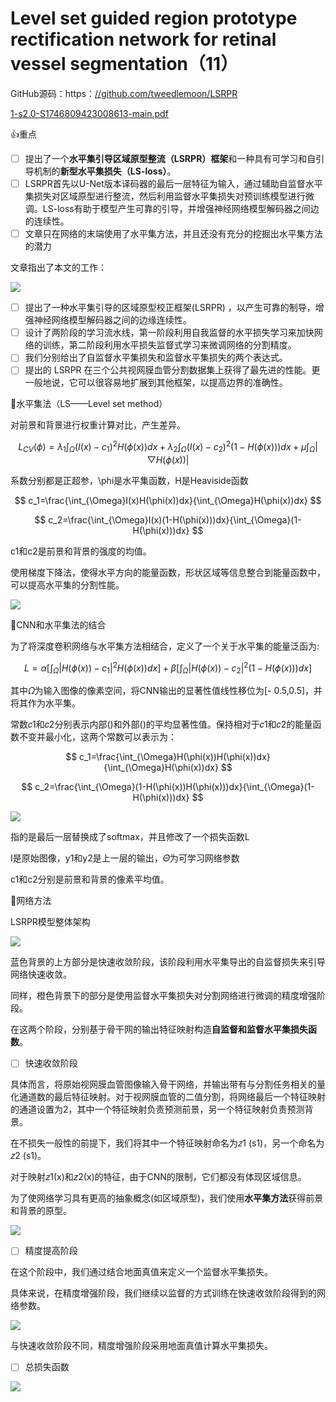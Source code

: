 # Level set guided region prototype rectification network for retinal vessel segmentation（11）

GitHub源码：https：[//github.com/tweedlemoon/LSRPR](//github.com/tweedlemoon/LSRPR "//github.com/tweedlemoon/LSRPR")

[1-s2.0-S1746809423008613-main.pdf](file/1-s2.0-S1746809423008613-main_Ir6OBbhqQh.pdf "1-s2.0-S1746809423008613-main.pdf")

👍重点

- [ ] 提出了一个**水平集引导区域原型整流（LSRPR）框架**和一种具有可学习和自引导机制的**新型水平集损失（LS-loss）**。
- [ ] LSRPR首先以U-Net版本译码器的最后一层特征为输入，通过辅助自监督水平集损失对区域原型进行整流，然后利用监督水平集损失对预训练模型进行微调。LS-loss有助于模型产生可靠的引导，并增强神经网络模型解码器之间边的连续性。
- [ ] 文章只在网络的末端使用了水平集方法，并且还没有充分的挖掘出水平集方法的潜力

文章指出了本文的工作：

![](image/image_Rq47DW0AGp.png)

- [ ] 提出了一种水平集引导的区域原型校正框架(LSRPR) ，以产生可靠的制导，增强神经网络模型解码器之间的边缘连续性。
- [ ] 设计了两阶段的学习流水线，第一阶段利用自我监督的水平损失学习来加快网络的训练，第二阶段利用水平损失监督式学习来微调网络的分割精度。
- [ ] 我们分别给出了自监督水平集损失和监督水平集损失的两个表达式。
- [ ] 提出的 LSRPR 在三个公共视网膜血管分割数据集上获得了最先进的性能。更一般地说，它可以很容易地扩展到其他框架，以提高边界的准确性。

🎈水平集法（LS——Level set method）

对前景和背景进行权重计算对比，产生差异。

$$
L_{CV}(\phi)=\lambda_1\int_{\Omega}(I(x)-c_1)^2H(\phi(x))dx+\lambda_2\int_{\Omega}(I(x)-c_2)^2(1-H(\phi(x)))dx+\mu\int_{\Omega}|\bigtriangledown H(\phi(x))|
$$

系数分别都是正超参，\phi是水平集函数，H是Heaviside函数

$$
c_1=\frac{\int_{\Omega}I(x)H(\phi(x))dx}{\int_{\Omega}H(\phi(x))dx}
$$

$$
c_2=\frac{\int_{\Omega}I(x)(1-H(\phi(x)))dx}{\int_{\Omega}(1-H(\phi(x)))dx}
$$

c1和c2是前景和背景的强度的均值。

使用梯度下降法，使得水平方向的能量函数，形状区域等信息整合到能量函数中，可以提高水平集的分割性能。

![](image/image_Wr-P2rI6jl.png)

🎈CNN和水平集法的结合

为了将深度卷积网络与水平集方法相结合，定义了一个关于水平集的能量泛函为:

$$
L=\alpha [\int_{\Omega}|H(\phi(x))-c_1|^2H(\phi(x))dx]+\beta[\int_{\Omega}|H(\phi(x))-c_2|^2(1-H(\phi(x)))dx]
$$

其中𝛺为输入图像的像素空间，将CNN输出的显著性值线性移位为\[- 0.5,0.5]，并将其作为水平集。

常数𝑐1和𝑐2分别表示内部()和外部()的平均显著性值。保持相对于𝑐1和𝑐2的能量函数不变并最小化，这两个常数可以表示为：

$$
c_1=\frac{\int_{\Omega}H(\phi(x))H(\phi(x))dx}{\int_{\Omega}H(\phi(x))dx}
$$

$$
c_2=\frac{\int_{\Omega}(1-H(\phi(x))H(\phi(x)))dx}{\int_{\Omega}(1-H(\phi(x)))dx}
$$

![](image/image_i6yvJrzMMV.png)

指的是最后一层替换成了softmax，并且修改了一个损失函数L

I是原始图像，y1和y2是上一层的输出，𝛩为可学习网络参数

c1和c2分别是前景和背景的像素平均值。

🎈网络方法

LSRPR模型整体架构

![](image/image_lRMKA5Jpb_.png)

蓝色背景的上方部分是快速收敛阶段，该阶段利用水平集导出的自监督损失来引导网络快速收敛。

同样，橙色背景下的部分是使用监督水平集损失对分割网络进行微调的精度增强阶段。

在这两个阶段，分别基于骨干网的输出特征映射构造**自监督和监督水平集损失函数**。

- [ ] 快速收敛阶段

具体而言，将原始视网膜血管图像输入骨干网络，并输出带有与分割任务相关的量化通道数的最后特征映射。对于视网膜血管的二值分割，将网络最后一个特征映射的通道设置为2，其中一个特征映射负责预测前景，另一个特征映射负责预测背景。

在不损失一般性的前提下，我们将其中一个特征映射命名为𝑧1 (s1)，另一个命名为𝑧2 (s1)。

对于映射𝑧1(x)和𝑧2(x)的特征，由于CNN的限制，它们都没有体现区域信息。

为了使网络学习具有更高的抽象概念(如区域原型)，我们使用**水平集方法**获得前景和背景的原型。

![](image/image_nK4gtN0Ee-.png)

- [ ] 精度提高阶段

在这个阶段中，我们通过结合地面真值来定义一个监督水平集损失。

具体来说，在精度增强阶段，我们继续以监督的方式训练在快速收敛阶段得到的网络参数。

![](image/image_jLfWntj2_O.png)

与快速收敛阶段不同，精度增强阶段采用地面真值计算水平集损失。

- [ ] 总损失函数

![](image/image_2EHR5ojeKs.png)
